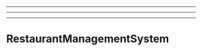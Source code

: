 ----------
----------------------------------------------------------------------------------------------------
----------------------------------------------------------------------------------------------------
# RestaurantManagementSystem
